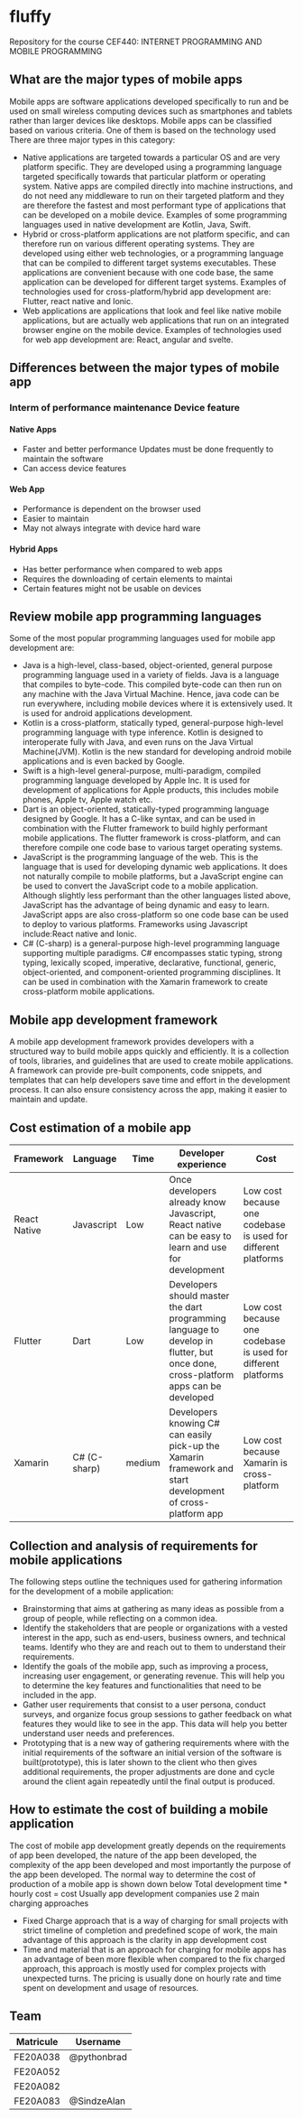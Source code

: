 # fluffy
Repository for the course CEF440: INTERNET PROGRAMMING AND MOBILE PROGRAMMING

## What are the major types of mobile apps
Mobile apps are software applications developed specifically to run and be used on small wireless computing devices such as smartphones and tablets rather than larger devices like desktops.
Mobile apps can  be classified based on various criteria. One of them is based on the technology used
There are three major types in this category:
- Native applications are targeted towards a particular OS and are very platform specific. They are developed using a programming language targeted specifically towards that particular platform or operating system. Native apps are compiled directly into machine instructions, and do not need any middleware to run on their targeted platform and they are therefore the fastest and most performant type of applications that can be developed on a mobile device.
Examples of some programming languages used in native development are Kotlin, Java, Swift.
- Hybrid or cross-platform applications are not platform specific, and can therefore run on various different operating systems. They are developed using either web technologies, or a programming language that can be compiled to different target systems executables. These applications are convenient because with one code base, the same application can be developed for different target systems.
Examples of technologies used for cross-platform/hybrid app development are: Flutter, react native and Ionic.
- Web applications are applications that look and feel like native mobile applications, but are actually web applications that run on an integrated browser engine on the mobile device.
Examples of technologies used for web app development are: React, angular and svelte.

## Differences between the major types of mobile app
### Interm of performance	maintenance	Device feature
#### Native Apps
- Faster and better performance	Updates must be done frequently to maintain the software
- Can access device features
#### Web App
- Performance is dependent on the browser used
- Easier to maintain
- May not always integrate with device hard ware
#### Hybrid Apps
- Has better performance when compared to web apps
- Requires the downloading of certain elements to maintai
- Certain features might not be usable on devices
## Review mobile app programming languages
Some of the most popular programming languages used for mobile app development are:
- Java is a high-level, class-based, object-oriented, general purpose programming language used in a variety of fields. Java is a language that compiles to byte-code. This compiled byte-code can then run on any machine with the Java Virtual Machine. Hence, java code can be run everywhere, including mobile devices where it is extensively used. It is used for android applications development.
- Kotlin is a cross-platform, statically typed, general-purpose high-level programming language with type inference. Kotlin is designed to interoperate fully with Java, and even runs on the Java Virtual Machine(JVM). Kotlin is the new standard for developing android mobile applications and is even backed by Google.
- Swift is a high-level general-purpose, multi-paradigm, compiled programming language developed by Apple Inc. It is used for development of applications for Apple products, this includes mobile phones, Apple tv, Apple watch etc.
- Dart is an object-oriented, statically-typed programming language designed by Google. It has a C-like syntax, and can be used in combination with the Flutter framework to build highly performant mobile applications. The flutter framework is cross-platform, and can therefore compile one code base to various target operating systems.
- JavaScript is the programming language of the web. This is the language that is used for developing dynamic web applications. It does not naturally compile to mobile platforms, but a JavaScript engine can be used to convert the JavaScript code to a mobile application. Although slightly less performant than the other languages listed above, JavaScript has the advantage of being dynamic and easy to learn. JavaScript apps are also cross-platform so one code base can be used to deploy to various platforms.
Frameworks using Javascript include:React native and Ionic.
- C# (C-sharp) is a general-purpose high-level programming language supporting multiple paradigms. C# encompasses static typing, strong typing, lexically scoped, imperative, declarative, functional, generic, object-oriented, and component-oriented programming disciplines. It can be used in combination with the Xamarin framework to create cross-platform mobile applications.
## Mobile app development framework
A mobile app development framework provides developers with a structured way to build mobile apps quickly and efficiently. It is a collection of tools, libraries, and guidelines that are used to create mobile applications. A framework can provide pre-built components, code snippets, and templates that can help developers save time and effort in the development process. It can also ensure consistency across the app, making it easier to maintain and update.
## Cost estimation of a mobile app
|Framework|Language|Time|Developer experience|Cost|
|---------|--------|----|--------------------|----|
|React Native|Javascript|Low|Once developers already know Javascript, React native can be easy to learn and use for development|Low cost because one codebase is used for different platforms|
|Flutter|Dart|Low|Developers should master the dart programming language to develop in flutter, but once done, cross-platform apps can be developed|Low cost because one codebase is used for different platforms|
|Xamarin|C# (C-sharp)|medium|Developers knowing C# can easily pick-up the Xamarin framework and start development of cross-platform app|Low cost because Xamarin is cross-platform|
## Collection and analysis of requirements for mobile applications
The following steps outline the techniques used for gathering information for the development of a mobile application:
- Brainstorming that aims at gathering as many ideas as possible from a group of people, while reflecting on a common idea.
- Identify the stakeholders that are people or organizations with a vested interest in the app, such as end-users, business owners, and technical teams. Identify who they are and reach out to them to understand their requirements.
- Identify the goals of the mobile app, such as improving a process, increasing user engagement, or generating revenue. This will help you to determine the key features and functionalities that need to be included in the app.
- Gather user requirements that consist to a user persona, conduct surveys, and organize focus group sessions to gather feedback on what features they would like to see in the app. This data will help you better understand user needs and preferences.
- Prototyping that is a new way of gathering requirements where with the initial requirements of the software an initial version of the software is built(prototype), this is later shown to the client who then gives additional requirements, the proper adjustments are done and cycle around the client again repeatedly until the final output is produced.
## How to estimate the cost of building a mobile application
The cost of mobile app development greatly depends on the requirements of app been developed, the nature of the app been developed, the complexity of the app been developed and most importantly the purpose of the app been developed.
The normal way to determine the cost of production of a mobile app is shown down below
Total development time * hourly cost = cost
Usually app development companies use 2 main charging approaches
- Fixed Charge approach that is a way of charging for small projects with strict timeline of completion and predefined scope of work, the main advantage of this approach is the clarity in app development cost
- Time and material that is an approach for charging for mobile apps has an advantage of been more flexible when compared to the fix charged approach, this approach is mostly used for complex projects with unexpected turns. The pricing is usually done on hourly rate and time spent on development and usage of resources.
## Team
|Matricule|Username|
|---------|--------|
|FE20A038|@pythonbrad|
|FE20A052||
|FE20A082||
|FE20A083|@SindzeAlan|

